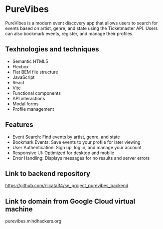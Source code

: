 # PureVibes

PureVibes is a modern event discovery app that allows users to search for events based on artist, genre, and state using the Ticketmaster API. Users can also bookmark events, register, and manage their profiles.

## Texhnologies and techniques

- Semantic HTML5
- Flexbox
- Flat BEM file structure
- JavaScript
- React
- Vite
- Functional components
- API interactions
- Modal forms
- Profile management

## Features

- Event Search: Find events by artist, genre, and state
- Bookmark Events: Save events to your profile for later viewing
- User Authentication: Sign up, log in, and manage your account
- Responsive UI: Optimized for desktop and mobile
- Error Handling: Displays messages for no results and server errors

## Link to backend repository

https://github.com/rlicata34/se_project_purevibes_backend

## Link to domain from Google Cloud virtual machine

purevibes.mindhackers.org
